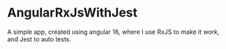# AngularRxJsWithJest
A simple app, created using angular 16, where I use RxJS to make it work, and Jest to auto tests.
